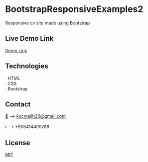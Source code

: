 # BootstrapResponsiveExamples2
 Responsive cv site made using Bootstrap
 
## Live Demo Link
<a href="https://melihkocc.github.io/BootstrapResponsiveExamples2/">Demo Link</a>

## Technologies
· HTML<br>
· CSS<br>
· Bootstrap

## Contact
📧 --> kocmelih20@gmail.com <br><br>
📞 --> +905414490786

## License
[MIT](https://choosealicense.com/licenses/mit/)
